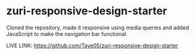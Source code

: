 # zuri-responsive-design-starter

Cloned the repository, made it responsive using media queries and added JavaScript to make the navigation bar functional.

LIVE LINK: https://github.com/Taye05/zuri-responsive-design-starter
